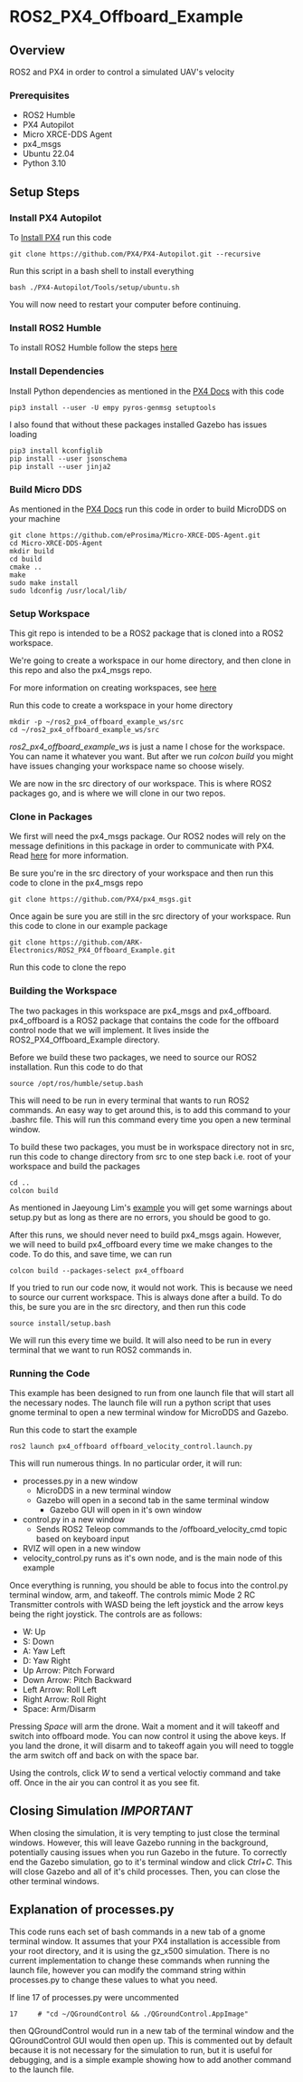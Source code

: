 
# ROS2_PX4_Offboard_Example

## Overview
 ROS2 and PX4 in order to control a simulated UAV's velocity 

### Prerequisites
* ROS2 Humble
* PX4 Autopilot
* Micro XRCE-DDS Agent
* px4_msgs
* Ubuntu 22.04
* Python 3.10


## Setup Steps

### Install PX4 Autopilot
To [Install PX4](https://docs.px4.io/main/en/dev_setup/dev_env_linux_ubuntu.html#simulation-and-nuttx-pixhawk-targets) run this code 
```
git clone https://github.com/PX4/PX4-Autopilot.git --recursive
```

Run this script in a bash shell to install everything

```
bash ./PX4-Autopilot/Tools/setup/ubuntu.sh
```

You will now need to restart your computer before continuing.


### Install ROS2 Humble
To install ROS2 Humble follow the steps [here](https://docs.ros.org/en/humble/Installation/Ubuntu-Install-Debians.html)

### Install Dependencies

Install Python dependencies as mentioned in the [PX4 Docs](https://docs.px4.io/main/en/ros/ros2_comm.html#install-ros-2) with this code

```
pip3 install --user -U empy pyros-genmsg setuptools
```

I also found that without these packages installed Gazebo has issues loading

```
pip3 install kconfiglib
pip install --user jsonschema
pip install --user jinja2
```

### Build Micro DDS
As mentioned in the [PX4 Docs](https://docs.px4.io/main/en/ros/ros2_comm.html#setup-micro-xrce-dds-agent-client) run this code in order to build MicroDDS on your machine

```
git clone https://github.com/eProsima/Micro-XRCE-DDS-Agent.git
cd Micro-XRCE-DDS-Agent
mkdir build
cd build
cmake ..
make
sudo make install
sudo ldconfig /usr/local/lib/
```

### Setup Workspace
This git repo is intended to be a ROS2 package that is cloned into a ROS2 workspace.

We're going to create a workspace in our home directory, and then clone in this repo and also the px4_msgs repo. 

For more information on creating workspaces, see [here](https://docs.ros.org/en/humble/Tutorials/Workspace/Creating-A-Workspace.html)

Run this code to create a workspace in your home directory

```
mkdir -p ~/ros2_px4_offboard_example_ws/src
cd ~/ros2_px4_offboard_example_ws/src
```

*ros2_px4_offboard_example_ws* is just a name I chose for the workspace. You can name it whatever you want. But after we run *colcon build* you might have issues changing your workspace name so choose wisely.

We are now in the src directory of our workspace. This is where ROS2 packages go, and is where we will clone in our two repos.

### Clone in Packages
We first will need the px4_msgs package. Our ROS2 nodes will rely on the message definitions in this package in order to communicate with PX4. Read [here](https://docs.px4.io/main/en/ros/ros2_comm.html#overview:~:text=ROS%202%20applications,different%20PX4%20releases) for more information.

Be sure you're in the src directory of your workspace and then run this code to clone in the px4_msgs repo

```
git clone https://github.com/PX4/px4_msgs.git
```

Once again be sure you are still in the src directory of your workspace. Run this code to clone in our example package

```
git clone https://github.com/ARK-Electronics/ROS2_PX4_Offboard_Example.git
```

Run this code to clone the repo



### Building the Workspace
The two packages in this workspace are px4_msgs and px4_offboard. px4_offboard is a ROS2 package that contains the code for the offboard control node that we will implement. It lives inside the ROS2_PX4_Offboard_Example directory.

Before we build these two packages, we need to source our ROS2 installation. Run this code to do that

```
source /opt/ros/humble/setup.bash
```

This will need to be run in every terminal that wants to run ROS2 commands. An easy way to get around this, is to add this command to your .bashrc file. This will run this command every time you open a new terminal window.

To build these two packages, you must be in workspace directory not in src, run this code to change directory from src to one step back i.e. root of your workspace and build the packages

```
cd ..
colcon build
```
As mentioned in Jaeyoung Lim's [example](https://github.com/Jaeyoung-Lim/px4-offboard/blob/master/doc/ROS2_PX4_Offboard_Tutorial.md) you will get some warnings about setup.py but as long as there are no errors, you should be good to go.


After this runs, we should never need to build px4_msgs again. However, we will need to build px4_offboard every time we make changes to the code. To do this, and save time, we can run
```
colcon build --packages-select px4_offboard
```

If you tried to run our code now, it would not work. This is because we need to source our current workspace. This is always done after a build. To do this, be sure you are in the src directory, and then run this code

```
source install/setup.bash
```

We will run this every time we build. It will also need to be run in every terminal that we want to run ROS2 commands in.


### Running the Code
This example has been designed to run from one launch file that will start all the necessary nodes. The launch file will run a python script that uses gnome terminal to open a new terminal window for MicroDDS and Gazebo.

Run this code to start the example

```
ros2 launch px4_offboard offboard_velocity_control.launch.py
```

This will run numerous things. In no particular order, it will run:

* processes.py in a new window
   * MicroDDS in a new terminal window
   * Gazebo will open in a second tab in the same terminal window
      * Gazebo GUI will open in it's own window
* control.py in a new window
   * Sends ROS2 Teleop commands to the /offboard_velocity_cmd topic based on keyboard input
* RVIZ will open in a new window
* velocity_control.py runs as it's own node, and is the main node of this example

Once everything is running, you should be able to focus into the control.py terminal window, arm, and takeoff. The controls mimic Mode 2 RC Transmitter controls with WASD being the left joystick and the arrow keys being the right joystick. The controls are as follows:
* W: Up
* S: Down
* A: Yaw Left
* D: Yaw Right
* Up Arrow: Pitch Forward
* Down Arrow: Pitch Backward
* Left Arrow: Roll Left
* Right Arrow: Roll Right
* Space: Arm/Disarm

Pressing *Space* will arm the drone. Wait a moment and it will takeoff and switch into offboard mode. You can now control it using the above keys. If you land the drone, it will disarm and to takeoff again you will need to toggle the arm switch off and back on with the space bar. 

Using the controls, click *W* to send a vertical veloctiy command and take off. Once in the air you can control it as you see fit.

## Closing Simulation *IMPORTANT*
When closing the simulation, it is very tempting to just close the terminal windows. However, this will leave Gazebo running in the background, potentially causing issues when you run Gazebo in the future. To correctly end the Gazebo simulation, go to it's terminal window and click *Ctrl+C*. This will close Gazebo and all of it's child processes. Then, you can close the other terminal windows.
 

 ## Explanation of processes.py
 This code runs each set of bash commands in a new tab of a gnome terminal window. It assumes that your PX4 installation is accessible from your root directory, and it is using the gz_x500 simulation. There is no current implementation to change these commands when running the launch file, however you can modify the command string within processes.py to change these values to what you need.

 If line 17 of processes.py were uncommented
```
17     # "cd ~/QGroundControl && ./QGroundControl.AppImage"
```
then QGroundControl would run in a new tab of the terminal window and the QGroundControl GUI would then open up. This is commented out by default because it is not necessary for the simulation to run, but it is useful for debugging, and is a simple example showing how to add another command to the launch file.
